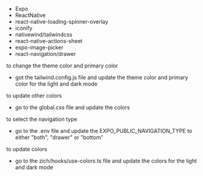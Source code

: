 -   Expo
-   ReactNative
-   react-native-loading-spinner-overlay
-   iconify
-   nativewind/tailwindcss
-   react-native-actions-sheet
-   expo-image-picker
-   react-navigation/drawer

to change the theme color and primary color

-   got the tailwind.config.js file and update the theme color and primary color for the light and dark mode

to update other colors

-   go to the global.css file and update the colors

to select the navigation type

-   go to the .env file and update the EXPO_PUBLIC_NAVIGATION_TYPE to either "both", "drawer" or "bottom"

to update colors

-   go to the zich/hooks/use-colors.ts file and update the colors for the light and dark mode
